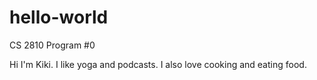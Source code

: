 # hello-world
 CS 2810 Program #0

Hi I'm Kiki. I like yoga and podcasts. I also love cooking and eating food.
